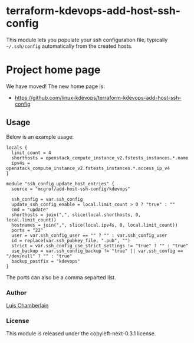 # terraform-kdevops-add-host-ssh-config

This module lets you populate your ssh configuration file, typically
` ~/.ssh/config` automatically from the created hosts.

# Project home page

We have moved! The new home page is:

  * https://github.com/linux-kdevops/terraform-kdevops-add-host-ssh-config

## Usage

Below is an example usage:

```
locals {
  limit_count = 4
  shorthosts = openstack_compute_instance_v2.fstests_instances.*.name
  ipv4s = openstack_compute_instance_v2.fstests_instances.*.access_ip_v4
}

module "ssh_config_update_host_entries" {
  source = "mcgrof/add-host-ssh-config/kdevops"

  ssh_config = var.ssh_config
  update_ssh_config_enable = local.limit_count > 0 ? "true" : ""
  cmd = "update"
  shorthosts = join(",", slice(local.shorthosts, 0, local.limit_count))
  hostnames = join(",", slice(local.ipv4s, 0, local.limit_count))
  ports = "22"
  user = var.ssh_config_user == "" ? "" : var.ssh_config_user
  id = replace(var.ssh_pubkey_file, ".pub", "")
  strict = var.ssh_config_use_strict_settings != "true" ? "" : "true"
  use_backup = var.ssh_config_backup != "true" || var.ssh_config == "/dev/null" ? "" : "true"
  backup_postfix = "kdevops"
}
```

The ports can also be a comma separted list.

### Author

[Luis Chamberlain](https://www.do-not-panic.com)

### License

This module is released under the copyleft-next-0.3.1 license.
